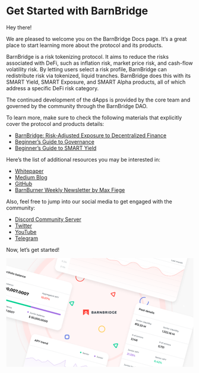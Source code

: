 # Get Started with BarnBridge

Hey there!  
  
We are pleased to welcome you on the BarnBridge Docs page. It’s a great place to start learning more about the protocol and its products.

BarnBridge is a risk tokenizing protocol. It aims to reduce the risks associated with DeFi, such as inflation risk, market price risk, and cash-flow volatility risk. By letting users select a risk profile, BarnBridge can redistribute risk via tokenized, liquid tranches. BarnBridge does this with its SMART Yield, SMART Exposure, and SMART Alpha products, all of which address a specific DeFi risk category.

The continued development of the dApps is provided by the core team and governed by the community through the BarnBridge DAO.

To learn more, make sure to check the following materials that explicitly cover the protocol and products details:

* [BarnBridge: Risk-Adjusted Exposure to Decentralized Finance](https://docs.google.com/document/d/18nCG-_TlT0WfPWU0sucmkM_efuUP4dw85ZMjSdjQqEA/edit?usp=sharing)
* [Beginner’s Guide to Governance](governance/beginners-guide-to-governance.md)
* [Beginner’s Guide to SMART Yield](beginners-guide-to-smart-yield.md)

Here’s the list of additional resources you may be interested in:

* [Whitepaper](https://github.com/BarnBridge/BarnBridge-Whitepaper)
* [Medium Blog](https://medium.com/barnbridge)
* [GitHub](https://github.com/barnbridge/)
* [BarnBurner Weekly Newsletter by Max Fiege](https://barnburner.substack.com/)

Also, feel free to jump into our social media to get engaged with the community:

* [Discord Community Server](https://discord.gg/JsAZTYmD)
* [Twitter](https://twitter.com/Barn_Bridge)
* [YouTube](https://www.youtube.com/channel/UC4exzX_c37p2gYJK4L9nrGQ)
* [Telegram](https://t.me/barnbridge_official)

Now, let’s get started!

![](.gitbook/assets/gim.png)

